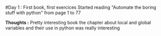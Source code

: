 #Day 1 : First book, first exercices
Started reading "Automate the boring stuff with python" from page 1 to 77

**Thoughts :** Pretty interesting book the chapter about local and global variables and their use in python was really interesting